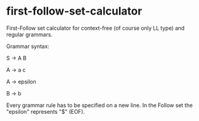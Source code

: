 # first-follow-set-calculator
First-Follow set calculator for context-free (of course only LL type) and regular grammars.

Grammar syntax:

S -> A B

A -> a c

A -> epsilon

B -> b

Every grammar rule has to be specified on a new line. In the Follow set the "epsilon" represents "$" (EOF).
